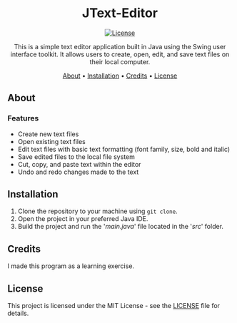 <div align="center">

# JText-Editor

[![License](https://img.shields.io/badge/license-MIT-blue.svg)](https://opensource.org/licenses/MIT)

This is a simple text editor application built in Java using the Swing user interface toolkit. It allows users to create, open, edit, and save text files on their local computer.

[About](#about) •
[Installation](#installation) •
[Credits](#credits) •
[License](#license)

</div>

## About

### Features

- Create new text files
- Open existing text files
- Edit text files with basic text formatting (font family, size, bold and italic)
- Save edited files to the local file system
- Cut, copy, and paste text within the editor
- Undo and redo changes made to the text

## Installation

1. Clone the repository to your machine using `git clone`.
2. Open the project in your preferred Java IDE.
3. Build the project and run the '_main.java_' file located in the '_src_' folder.

## Credits

I made this program as a learning exercise.

## License

This project is licensed under the MIT License - see the [LICENSE](https://github.com/rparin/JText-Editor/blob/main/LICENSE) file for details.
